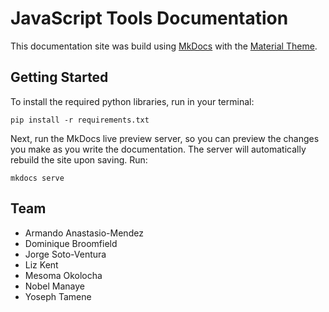 # JavaScript Tools Documentation

This documentation site was build using [MkDocs](https://www.mkdocs.org/) with the [Material Theme](https://squidfunk.github.io/mkdocs-material/).

## Getting Started

To install the required python libraries, run in your terminal:

```
pip install -r requirements.txt
```

Next, run the MkDocs live preview server, so you can preview the changes you make as you write the documentation. The server will automatically rebuild the site upon saving. Run:

```
mkdocs serve
```

## Team

- Armando Anastasio-Mendez
- Dominique Broomfield
- Jorge Soto-Ventura
- Liz Kent
- Mesoma Okolocha
- Nobel Manaye
- Yoseph Tamene
